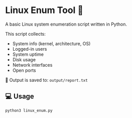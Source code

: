 # Linux Enum Tool 🐧

A basic Linux system enumeration script written in Python.

This script collects:

- System info (kernel, architecture, OS)
- Logged-in users
- System uptime
- Disk usage
- Network interfaces
- Open ports

📁 Output is saved to: `output/report.txt`

## 💻 Usage

```bash
python3 linux_enum.py
```